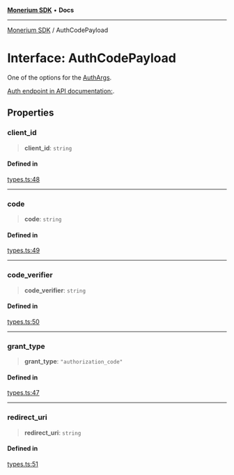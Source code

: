 [**Monerium SDK**](../README.md) • **Docs**

***

[Monerium SDK](../README.md) / AuthCodePayload

# Interface: AuthCodePayload

One of the options for the [AuthArgs](../type-aliases/AuthArgs.md).

[Auth endpoint in API documentation:](https://monerium.dev/api-docs#operation/auth).

## Properties

### client\_id

> **client\_id**: `string`

#### Defined in

[types.ts:48](https://github.com/monerium/js-monorepo/blob/main/packages/sdk/src/types.ts#L48)

***

### code

> **code**: `string`

#### Defined in

[types.ts:49](https://github.com/monerium/js-monorepo/blob/main/packages/sdk/src/types.ts#L49)

***

### code\_verifier

> **code\_verifier**: `string`

#### Defined in

[types.ts:50](https://github.com/monerium/js-monorepo/blob/main/packages/sdk/src/types.ts#L50)

***

### grant\_type

> **grant\_type**: `"authorization_code"`

#### Defined in

[types.ts:47](https://github.com/monerium/js-monorepo/blob/main/packages/sdk/src/types.ts#L47)

***

### redirect\_uri

> **redirect\_uri**: `string`

#### Defined in

[types.ts:51](https://github.com/monerium/js-monorepo/blob/main/packages/sdk/src/types.ts#L51)
